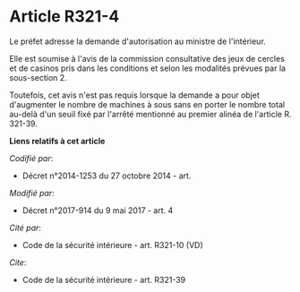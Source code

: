 # Article R321-4

Le préfet adresse la demande d'autorisation au ministre de l'intérieur. 

Elle est soumise à l'avis de la commission consultative des jeux de cercles et de casinos pris dans les conditions et selon
les modalités prévues par la sous-section 2. 

Toutefois, cet avis n'est pas requis lorsque la demande a pour objet d'augmenter le nombre de machines à sous sans en porter
le nombre total au-delà d'un seuil fixé par l'arrêté mentionné au premier alinéa de l'article R. 321-39.

**Liens relatifs à cet article**

_Codifié par_:

  - Décret n°2014-1253 du 27 octobre 2014 - art.

_Modifié par_:

  - Décret n°2017-914 du 9 mai 2017 - art. 4

_Cité par_:

  - Code de la sécurité intérieure - art. R321-10 (VD)

_Cite_:

  - Code de la sécurité intérieure - art. R321-39
